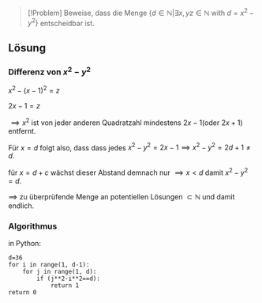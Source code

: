 > [!Problem]
>Beweise, dass die Menge $\{d \in \mathbb{N} | \exists x, y z \in \mathbb{N} \text{ with }d=x^2-y^2\}$ entscheidbar ist.

## Lösung
### Differenz von $x^2 - y^2$
$x^2-(x-1)^2 = z$

$2x-1 = z$

$\implies x^2$ ist von jeder anderen Quadratzahl mindestens $2x-1$(oder $2x+1$) entfernt.

Für $x=d$ folgt also, dass dass jedes $x^2-y^2 = 2x-1 \implies x^2-y^2 = 2d+1 \neq d$. 

für $x = d+c$ wächst dieser Abstand demnach nur $\implies x<d$ damit $x^2-y^2 = d$.

$\implies$ zu überprüfende Menge an potentiellen Lösungen $\subset \mathbb{N}$ und damit endlich.

### Algorithmus
in Python:
```code
d=36
for i in range(1, d-1):
	for j in range(1, d):
		if (j**2-i**2==d):
      		return 1
return 0
```

